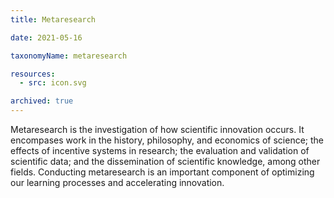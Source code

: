 ```yaml
---
title: Metaresearch

date: 2021-05-16

taxonomyName: metaresearch

resources:
  - src: icon.svg

archived: true
---
```


Metaresearch is the investigation of how scientific innovation occurs. It encompases work in the history, philosophy, and economics of science; the effects of incentive systems in research; the evaluation and validation of scientific data; and the dissemination of scientific knowledge, among other fields. Conducting metaresearch is an important component of optimizing our learning processes and accelerating innovation.
